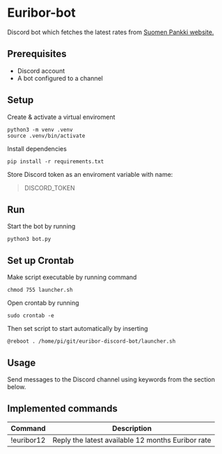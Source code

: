 # Euribor-bot

Discord bot which fetches the latest rates from [Suomen Pankki website.](https://www.suomenpankki.fi/WebForms/ReportViewerPage.aspx?report=/tilastot/markkina-_ja_hallinnolliset_korot/euribor_korot_today_xml_en&output=xml)


## Prerequisites

- Discord account
- A bot configured to a channel

## Setup

Create & activate a virtual enviroment
```
python3 -m venv .venv
source .venv/bin/activate
```

Install dependencies
```
pip install -r requirements.txt
```

Store Discord token as an enviroment variable with name:
> DISCORD_TOKEN

## Run

Start the bot by running
```
python3 bot.py
```

## Set up Crontab

Make script executable by running command
```
chmod 755 launcher.sh
```

Open crontab by running
```
sudo crontab -e
```

Then set script to start automatically by inserting
```
@reboot . /home/pi/git/euribor-discord-bot/launcher.sh
```


## Usage

Send messages to the Discord channel using keywords from the section below.

## Implemented commands

| Command | Description  |
| ------- | --- |
| !euribor12 | Reply the latest available 12 months Euribor rate  |